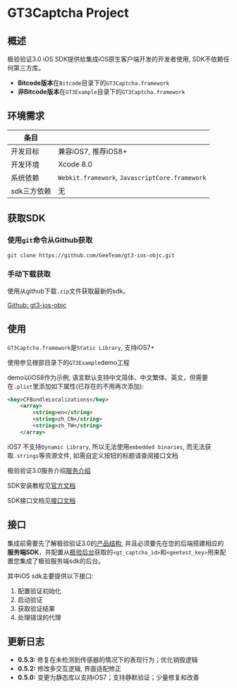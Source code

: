 # GT3Captcha Project

## 概述

极验验证3.0 iOS SDK提供给集成iOS原生客户端开发的开发者使用, SDK不依赖任何第三方库。

* **Bitcode版本**在`Bitcode`目录下的`GT3Captcha.framework`
* **非Bitcode版本**在`GT3Example`目录下的`GT3Captcha.framework`

## 环境需求

条目	|			|
------	|---------|
开发目标|兼容iOS7, 推荐iOS8+|
开发环境|Xcode 8.0|
系统依赖|`Webkit.framework`, `JavascriptCore.framework`|
sdk三方依赖|无		|

## 获取SDK

### 使用`git`命令从Github获取

```
git clone https://github.com/GeeTeam/gt3-ios-objc.git
```

### 手动下载获取
使用从github下载`.zip`文件获取最新的sdk。

[Github: gt3-ios-objc](https://github.com/GeeTeam/gt3-ios-sdk)

## 使用

`GT3Captcha.framework`是`Static Library`, 支持iOS7+

使用参见根部目录下的`GT3Example`demo工程

demo以iOS8作为示例, 语言默认支持中文简体、中文繁体、英文，但需要在`.plist`里添加如下属性(已存在的不用再次添加):

```xml
<key>CFBundleLocalizations</key>
	<array>
		<string>en</string>
		<string>zh_CN</string>
		<string>zh_TW</string>
	</array>
```

iOS7 不支持`Dynamic Library`, 所以无法使用`embedded binaries`, 而无法获取`.strings`等资源文件, 如需自定义按钮的标题请查阅接口文档

极验验证3.0服务介绍[服务介绍](http://docs.geetest.com/install/overview/)

SDK安装教程见[官方文档](https://docs.geetest.com/install/client/ios/)

SDK接口文档见[接口文档](https://github.com/GeeTeam/gt3-ios-sdk/blob/develop/gt3-ios-dev-doc.md)

## 接口

集成前需要先了解极验验证3.0的[产品结构](http://docs.geetest.com/install/overview/#产品结构), 并且必须要先在您的后端搭建相应的**服务端SDK**，并配置从[极验后台]()获取的`<gt_captcha_id>`和`<geetest_key>`用来配置您集成了极验服务端sdk的后台。

其中iOS sdk主要提供以下接口:

1. 配置验证初始化
2. 启动验证
3. 获取验证结果
4. 处理错误的代理

## 更新日志

* **0.5.3:** 修复在未检测到传感器的情况下的表现行为；优化销毁逻辑
* **0.5.2:** 修改多交互逻辑, 界面适配修正
* **0.5.0:** 变更为静态库以支持iOS7；支持静默验证；少量修复和改善 